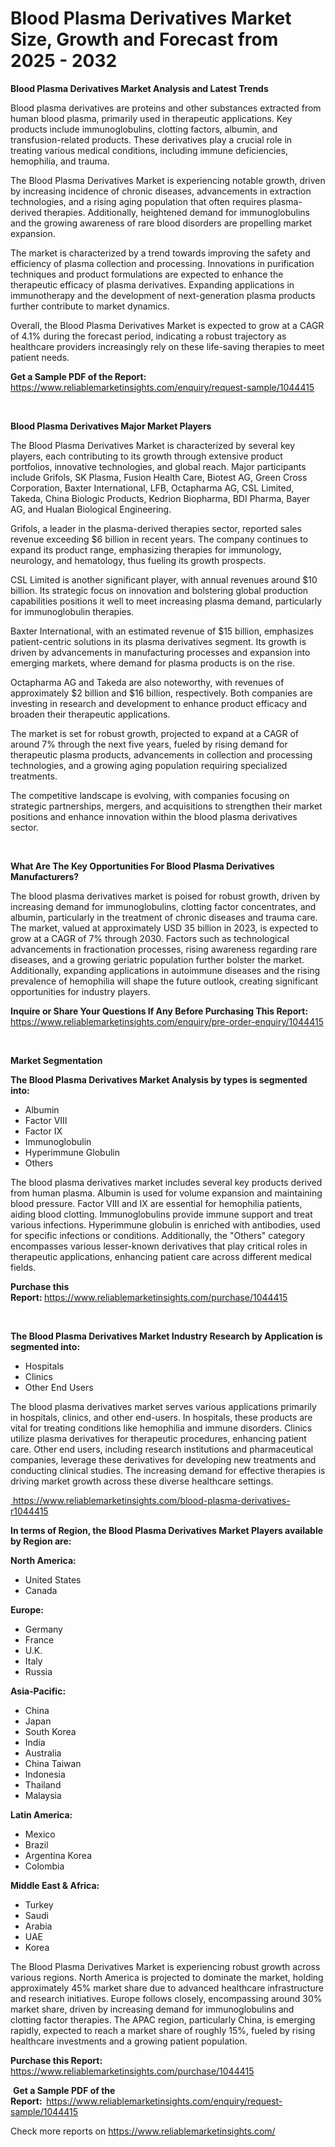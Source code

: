 <p><h1>Blood Plasma Derivatives Market Size, Growth and Forecast from 2025 - 2032</h1></p><p><strong>Blood Plasma Derivatives Market Analysis and Latest Trends</strong></p>
<p><p>Blood plasma derivatives are proteins and other substances extracted from human blood plasma, primarily used in therapeutic applications. Key products include immunoglobulins, clotting factors, albumin, and transfusion-related products. These derivatives play a crucial role in treating various medical conditions, including immune deficiencies, hemophilia, and trauma.</p><p>The Blood Plasma Derivatives Market is experiencing notable growth, driven by increasing incidence of chronic diseases, advancements in extraction technologies, and a rising aging population that often requires plasma-derived therapies. Additionally, heightened demand for immunoglobulins and the growing awareness of rare blood disorders are propelling market expansion.</p><p>The market is characterized by a trend towards improving the safety and efficiency of plasma collection and processing. Innovations in purification techniques and product formulations are expected to enhance the therapeutic efficacy of plasma derivatives. Expanding applications in immunotherapy and the development of next-generation plasma products further contribute to market dynamics.</p><p>Overall, the Blood Plasma Derivatives Market is expected to grow at a CAGR of 4.1% during the forecast period, indicating a robust trajectory as healthcare providers increasingly rely on these life-saving therapies to meet patient needs.</p></p>
<p><strong>Get a Sample PDF of the Report:&nbsp;</strong> <a href="https://www.reliablemarketinsights.com/enquiry/request-sample/1044415?utm_campaign=3008&utm_medium=2&utm_source=Github&utm_content=ia&utm_term=08032025&utm_id=blood-plasma-derivatives">https://www.reliablemarketinsights.com/enquiry/request-sample/1044415</a></p>
<p>&nbsp;</p>
<p><strong>Blood Plasma Derivatives Major Market Players</strong></p>
<p><p>The Blood Plasma Derivatives Market is characterized by several key players, each contributing to its growth through extensive product portfolios, innovative technologies, and global reach. Major participants include Grifols, SK Plasma, Fusion Health Care, Biotest AG, Green Cross Corporation, Baxter International, LFB, Octapharma AG, CSL Limited, Takeda, China Biologic Products, Kedrion Biopharma, BDI Pharma, Bayer AG, and Hualan Biological Engineering.</p><p>Grifols, a leader in the plasma-derived therapies sector, reported sales revenue exceeding $6 billion in recent years. The company continues to expand its product range, emphasizing therapies for immunology, neurology, and hematology, thus fueling its growth prospects.</p><p>CSL Limited is another significant player, with annual revenues around $10 billion. Its strategic focus on innovation and bolstering global production capabilities positions it well to meet increasing plasma demand, particularly for immunoglobulin therapies.</p><p>Baxter International, with an estimated revenue of $15 billion, emphasizes patient-centric solutions in its plasma derivatives segment. Its growth is driven by advancements in manufacturing processes and expansion into emerging markets, where demand for plasma products is on the rise.</p><p>Octapharma AG and Takeda are also noteworthy, with revenues of approximately $2 billion and $16 billion, respectively. Both companies are investing in research and development to enhance product efficacy and broaden their therapeutic applications.</p><p>The market is set for robust growth, projected to expand at a CAGR of around 7% through the next five years, fueled by rising demand for therapeutic plasma products, advancements in collection and processing technologies, and a growing aging population requiring specialized treatments.</p><p>The competitive landscape is evolving, with companies focusing on strategic partnerships, mergers, and acquisitions to strengthen their market positions and enhance innovation within the blood plasma derivatives sector.</p></p>
<p>&nbsp;</p>
<p><strong>What Are The Key Opportunities For Blood Plasma Derivatives Manufacturers?</strong></p>
<p><p>The blood plasma derivatives market is poised for robust growth, driven by increasing demand for immunoglobulins, clotting factor concentrates, and albumin, particularly in the treatment of chronic diseases and trauma care. The market, valued at approximately USD 35 billion in 2023, is expected to grow at a CAGR of 7% through 2030. Factors such as technological advancements in fractionation processes, rising awareness regarding rare diseases, and a growing geriatric population further bolster the market. Additionally, expanding applications in autoimmune diseases and the rising prevalence of hemophilia will shape the future outlook, creating significant opportunities for industry players.</p></p>
<p><strong>Inquire or Share Your Questions If Any Before Purchasing This Report:</strong> <a href="https://www.reliablemarketinsights.com/enquiry/pre-order-enquiry/1044415?utm_campaign=3008&utm_medium=2&utm_source=Github&utm_content=ia&utm_term=08032025&utm_id=blood-plasma-derivatives">https://www.reliablemarketinsights.com/enquiry/pre-order-enquiry/1044415</a></p>
<p>&nbsp;</p>
<p><strong>Market Segmentation</strong></p>
<p><strong>The Blood Plasma Derivatives Market Analysis by types is segmented into:</strong></p>
<p><ul><li>Albumin</li><li>Factor VIII</li><li>Factor IX</li><li>Immunoglobulin</li><li>Hyperimmune Globulin</li><li>Others</li></ul></p>
<p><p>The blood plasma derivatives market includes several key products derived from human plasma. Albumin is used for volume expansion and maintaining blood pressure. Factor VIII and IX are essential for hemophilia patients, aiding blood clotting. Immunoglobulins provide immune support and treat various infections. Hyperimmune globulin is enriched with antibodies, used for specific infections or conditions. Additionally, the "Others" category encompasses various lesser-known derivatives that play critical roles in therapeutic applications, enhancing patient care across different medical fields.</p></p>
<p><strong>Purchase this Report:&nbsp;</strong><a href="https://www.reliablemarketinsights.com/purchase/1044415?utm_campaign=3008&utm_medium=2&utm_source=Github&utm_content=ia&utm_term=08032025&utm_id=blood-plasma-derivatives">https://www.reliablemarketinsights.com/purchase/1044415</a></p>
<p>&nbsp;</p>
<p><strong>The Blood Plasma Derivatives Market Industry Research by Application is segmented into:</strong></p>
<p><ul><li>Hospitals</li><li>Clinics</li><li>Other End Users</li></ul></p>
<p><p>The blood plasma derivatives market serves various applications primarily in hospitals, clinics, and other end-users. In hospitals, these products are vital for treating conditions like hemophilia and immune disorders. Clinics utilize plasma derivatives for therapeutic procedures, enhancing patient care. Other end users, including research institutions and pharmaceutical companies, leverage these derivatives for developing new treatments and conducting clinical studies. The increasing demand for effective therapies is driving market growth across these diverse healthcare settings.</p></p>
<p><a href="https://www.reliablemarketinsights.com/blood-plasma-derivatives-r1044415?utm_campaign=3008&utm_medium=2&utm_source=Github&utm_content=ia&utm_term=08032025&utm_id=blood-plasma-derivatives">&nbsp;https://www.reliablemarketinsights.com/blood-plasma-derivatives-r1044415</a></p>
<p><strong>In terms of Region, the Blood Plasma Derivatives Market Players available by Region are:</strong></p>
<p>
    <p> <strong> North America: </strong>
        <ul>
            <li>United States</li>
            <li>Canada</li>
        </ul>
        </p> 
    <p> <strong> Europe: </strong>
        <ul>
            <li>Germany</li>
            <li>France</li>
            <li>U.K.</li>
            <li>Italy</li>
            <li>Russia</li>
        </ul>
        </p> 
    <p> <strong> Asia-Pacific: </strong>
        <ul>
            <li>China</li>
            <li>Japan</li>
            <li>South Korea</li>
            <li>India</li>
            <li>Australia</li>
            <li>China Taiwan</li>
            <li>Indonesia</li>
            <li>Thailand</li>
            <li>Malaysia</li>
        </ul>
        </p> 
    <p> <strong> Latin America: </strong>
        <ul>
            <li>Mexico</li>
            <li>Brazil</li>
            <li>Argentina Korea</li>
            <li>Colombia</li>
        </ul>
        </p> 
    <p> <strong> Middle East & Africa: </strong>
        <ul>
            <li>Turkey</li>
            <li>Saudi</li>
            <li>Arabia</li>
            <li>UAE</li>
            <li>Korea</li>
        </ul>
    </p>
    </p>
<p><p>The Blood Plasma Derivatives Market is experiencing robust growth across various regions. North America is projected to dominate the market, holding approximately 45% market share due to advanced healthcare infrastructure and research initiatives. Europe follows closely, encompassing around 30% market share, driven by increasing demand for immunoglobulins and clotting factor therapies. The APAC region, particularly China, is emerging rapidly, expected to reach a market share of roughly 15%, fueled by rising healthcare investments and a growing patient population.</p></p>
<p><strong>Purchase this Report: </strong><a href="https://www.reliablemarketinsights.com/purchase/1044415?utm_campaign=3008&utm_medium=2&utm_source=Github&utm_content=ia&utm_term=08032025&utm_id=blood-plasma-derivatives">https://www.reliablemarketinsights.com/purchase/1044415</a></p>
<p>&nbsp;<strong>Get a Sample PDF of the Report:&nbsp;&nbsp;</strong><a href="https://www.reliablemarketinsights.com/enquiry/request-sample/1044415?utm_campaign=3008&utm_medium=2&utm_source=Github&utm_content=ia&utm_term=08032025&utm_id=blood-plasma-derivatives">https://www.reliablemarketinsights.com/enquiry/request-sample/1044415</a></p>
<p><strong></strong></p>
<p>Check more reports on <a href="https://www.reliablemarketinsights.com/?utm_campaign=3008&utm_medium=2&utm_source=Github&utm_content=ia&utm_term=08032025&utm_id=blood-plasma-derivatives">https://www.reliablemarketinsights.com/</a></p>